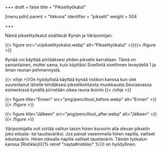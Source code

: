 +++
draft = false
title = "Pikselityökalut"

[menu.pdn]
    parent = "tikkuna"
    identifier = "pikselit"
    weight = 504

+++

Nämä pikselityökalut sisältävät Kynän ja Väripoimijan.

{{< figure src="ui/pikselityokalut.webp" alt="Pikselityökalut" >}}{{< /figure >}}

Kynää voi käyttää piirtääksesi yhden pikselin kerrallaan. Tämä on samanlainen, muttei sama, kuin käyttäisi Sivellintä siveltimen
leveydellä 1 ja ilman reunan pehmennystä.

{{< vihje >}}On hyödyllistä käyttää kynää ristikon kanssa kun olet suurentanut lähelle tehdäksesi pikselikohtaista muokkausta.Seuraavassa esimerkissä kynällä piirretään oikea reuna ikoniin.{{< /vihje >}}

{{< figure title="Ennen" src="png/penciltool_before.webp" alt="Ennen" >}}{{< /figure >}}

{{< figure title="Jälkeen" src="png/penciltool_after.webp" alt="Jälkeen" >}}{{< /figure >}}

Väripoimijalla voit siirtää valitun tason hiiren kursorin alla olevan pikselin joko edusta- tai taustaväriksi. Jos painat vasemmalla
hiiren napilla, valitset edustavärin. Hiiren oikealla napilla valitset taustavärin. Tämän työkalun kanssa
[Ristikko]({{% relref "nayta#ristikko" %}}) on hyödyllinen.
